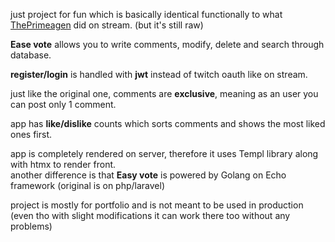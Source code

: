 just project for fun which is basically identical functionally to what <a href="https://github.com/ThePrimeagen" target="_blank">ThePrimeagen</a> did on stream. (but it's still raw)

<strong>Ease vote</strong> allows you to write comments, modify, delete and search through database.

<strong>register/login</strong> is handled with <strong>jwt</strong> instead of twitch oauth like on stream.

just like the original one, comments are <strong>exclusive</strong>, meaning as an user you can post only 1 comment. 

app has <strong>like/dislike</strong> counts which sorts comments and shows the most liked ones first.

app is completely rendered on server, therefore it uses Templ library along with htmx to render front. <br> another difference is that <strong>Easy vote</strong> is powered by Golang on Echo framework (original is on php/laravel)

project is mostly for portfolio and is not meant to be used in production (even tho with slight modifications it can work there too without any problems)












